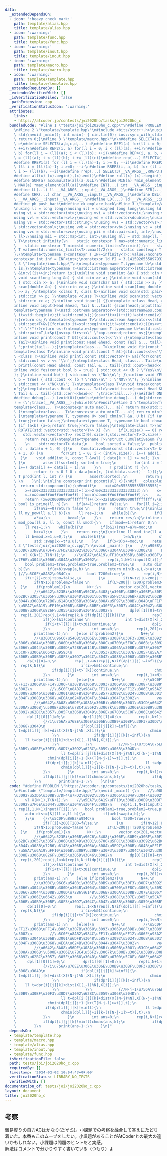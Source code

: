 ```yaml
---
data:
  _extendedDependsOn:
  - icon: ':heavy_check_mark:'
    path: template/alias.hpp
    title: template/alias.hpp
  - icon: ':warning:'
    path: template/func.hpp
    title: template/func.hpp
  - icon: ':warning:'
    path: template/inout.hpp
    title: template/inout.hpp
  - icon: ':warning:'
    path: template/macro.hpp
    title: template/macro.hpp
  - icon: ':warning:'
    path: template/template.hpp
    title: template/template.hpp
  _extendedRequiredBy: []
  _extendedVerifiedWith: []
  _isVerificationFailed: false
  _pathExtension: cpp
  _verificationStatusIcon: ':warning:'
  attributes:
    links:
    - https://atcoder.jp/contests/joi2020ho/tasks/joi2020ho_c
  bundledCode: "#line 1 \"tests/joi/joi2020ho_c.cpp\"\n#define PROBLEM \"https://atcoder.jp/contests/joi2020ho/tasks/joi2020ho_c\"\
    \n#line 2 \"template/template.hpp\"\n#include <bits/stdc++.h>\nusing namespace\
    \ std;\nvoid _main(); int main() { cin.tie(0); ios::sync_with_stdio(false); _main();\
    \ return 0;}\n#line 3 \"template/macro.hpp\"\n\n#define SELECT4(a,b,c,d,e,...)\
    \ e\n#define SELECT3(a,b,c,d,...) d\n#define REP1(a) for(ll i = 0; i < (ll)(a);\
    \ ++i)\n#define REP2(i, a) for(ll i = 0; i < (ll)(a); ++i)\n#define REP3(i, a,\
    \ b) for(ll i = (ll)(a); i < (ll)(b); ++i)\n#define REP4(i, a, b, c) for(ll i\
    \ = (ll)(a); i < (ll)(b); i += (ll)(c))\n#define rep(...) SELECT4(__VA_ARGS__,REP4,REP3,REP2,REP1)(__VA_ARGS__)\n\
    #define RREP1(a) for (ll i = (ll)(a)-1; i >= 0; --i)\n#define RREP2(i, a) for\
    \ (ll i = (ll)(a)-1; i >=0; --i)\n#define RREP3(i, a, b) for (ll i = (ll)(a)-1;\
    \ i >= (ll)(b); --i)\n#define rrep(...) SELECT3(__VA_ARGS__,RREP3,RREP2,RREP1)(__VA_ARGS__)\n\
    #define all(x) (x).begin(),(x).end()\n#define rall(x) (x).rbegin(),(x).rend()\n\
    #define SUM(a) accumulate(all(a),0LL)\n#define MIN(a) *min_element(all(a))\n#define\
    \ MAX(a) *max_element(all(a))\n#define INT(...) int __VA_ARGS__;input(__VA_ARGS__)\n\
    #define LL(...) ll __VA_ARGS__;input(__VA_ARGS__)\n#define STR(...) string __VA_ARGS__;input(__VA_ARGS__)\n\
    #define CHR(...) char __VA_ARGS__;input(__VA_ARGS__)\n#define DBL(...) double\
    \ __VA_ARGS__;input(__VA_ARGS__)\n#define LD(...) ld __VA_ARGS__;input(__VA_ARGS__)\n\
    #define pb push_back\n#define eb emplace_back\n#line 3 \"template/alias.hpp\"\n\
    \nusing ll = long long;\nusing ull = unsigned long long;\nusing ld = long double;\n\
    using vi = std::vector<int>;\nusing vvi = std::vector<vi>;\nusing vl = std::vector<ll>;\n\
    using vvl = std::vector<vl>;\nusing vd = std::vector<double>;\nusing vvd = std::vector<vd>;\n\
    using vs = std::vector<std::string>;\nusing vvs = std::vector<vs>;\nusing vb =\
    \ std::vector<bool>;\nusing vvb = std::vector<vb>;\nusing vc = std::vector<char>;\n\
    using vvc = std::vector<vc>;\nusing pii = std::pair<int, int>;\nusing pll = std::pair<ll,\
    \ ll>;\nusing mii = std::map<int, int>;\nusing mll = std::map<ll, ll>;\ntemplate<typename\
    \ T>\nstruct infinity{\n    static constexpr T max=std::numeric_limits<T>::max();\n\
    \    static constexpr T min=std::numeric_limits<T>::min();\n    static constexpr\
    \ T value=std::numeric_limits<T>::max()/2;\n    static constexpr T mvalue=std::numeric_limits<T>::min()/2;\n\
    };\ntemplate<typename T>constexpr T INF=infinity<T>::value;\nconstexpr ll infl=INF<ll>;\n\
    constexpr int inf = INF<int>;\nconstexpr ld PI = 3.1415926535897932384626;\n#line\
    \ 3 \"template/inout.hpp\"\n\ntemplate<typename T,typename U>\nstd::istream &operator>>(std::istream&is,std::pair<T,U>&p){is>>p.first>>p.second;return\
    \ is;}\ntemplate<typename T>\nstd::istream &operator>>(std::istream&is,std::vector<T>&v){for(T\
    \ &in:v){is>>in;}return is;}\ninline void scan(int &a) { std::cin >> a; }\ninline\
    \ void scan(long long &a) { std::cin >> a; }\ninline void scan(std::string &a)\
    \ { std::cin >> a; }\ninline void scan(char &a) { std::cin >> a; }\ninline void\
    \ scan(double &a) { std::cin >> a; }\ninline void scan(long double &a) { std::cin\
    \ >> a; }\ntemplate <class T, class U>\ninline void scan(std::pair<T, U> &p) {\
    \ std::cin >> p; }\ntemplate <class T>\ninline void scan(std::vector<T> &a) {\
    \ std::cin >> a; }\ninline void input() {}\ntemplate <class Head, class... Tail>\n\
    inline void input(Head &head, Tail &...tail) {scan(head);input(tail...);}\n\n\
    template<typename T>\nstd::ostream &operator<<(std::ostream&os,const std::vector<T>&v){for(auto\
    \ it=std::begin(v);it!=std::end(v);){os<<*it<<((++it)!=std::end(v)?\" \":\"\"\
    );}return os;}\ntemplate<typename T>\nstd::ostream &operator<<(std::ostream&os,const\
    \ std::set<T>&v){for(auto it=std::begin(v);it!=std::end(v);){os<<*it<<((++it)!=std::end(v)?\"\
    \ \":\"\");}return os;}\ntemplate<typename T,typename U>\nstd::ostream &operator<<(std::ostream&os,const\
    \ std::pair<T,U>&p){os<<p.first<<\" \"<<p.second;return os;}\ntemplate<class T>\n\
    inline void print(const T &t){std::cout<<t<<'\\n';}\ntemplate<class Head, class...\
    \ Tail>\ninline void print(const Head &head, const Tail &... tail){std::cout<<head<<'\
    \ ';print(tail...);}\ntemplate<class... T>\ninline void fin(const T &... a){print(a...);exit(0);}\n\
    template<class T>\ninline void printl(const T &t){std::cout<<t<<'\\n';}\ntemplate\
    \ <class T>\ninline void printl(const std::vector<T> &a){for(const auto &v : a)\
    \ std::cout << v << '\\n';}\ntemplate<class Head, class... Tail>\ninline void\
    \ printl(const Head &head, const Tail &... tail){std::cout<<head<<'\\n';printl(tail...);}\n\
    inline void Yes(const bool b = true) { std::cout << (b ? \"Yes\\n\" : \"No\\n\"\
    ); }\ninline void No() { std::cout << \"No\\n\"; }\ninline void YES(const bool\
    \ b = true) { std::cout << (b ? \"YES\\n\" : \"NO\\n\"); }\ninline void NO() {\
    \ std::cout << \"NO\\n\"; }\n\ntemplate<class T>\nvoid trace(const T &t){std::cerr<<t<<')'<<'\\\
    n';}\ntemplate<class Head, class... Tail>\nvoid trace(const Head &head, const\
    \ Tail &... tail){std::cerr<<head<<' ';trace(tail...);}\n#ifdef ONLINE_JUDGE\n\
    #define debug(...) (void(0))\n#else\n#define debug(...) do{std::cerr<<'('<<#__VA_ARGS__<<\"\
    ) = (\";trace(__VA_ARGS__);}while(0)\n#endif\n#line 3 \"template/func.hpp\"\n\n\
    template<class... T>\nconstexpr auto max(T... a){ return max(std::initializer_list<common_type_t<T...>>{a...});\
    \ }\ntemplate<class... T>\nconstexpr auto min(T... a){ return min(std::initializer_list<common_type_t<T...>>{a...});\
    \ }\ntemplate<typename T, typename U> bool chmin(T &a, U b) {if (a>b) {a=b;return\
    \ true;}return false;}\ntemplate<typename T, typename U> bool chmax(T &a, U b)\
    \ {if (a<b) {a=b;return true;}return false;}\ntemplate<class T>\nstd::vector<std::vector<T>>\
    \ ROTATE(std::vector<std::vector<T>> X) {\n    if(X.size() == 0) return X;\n \
    \   std::vector<vector<T>> res(X[0].size(),std::vector<T>(X.size()));\n    rep(i,X.size())rep(j,X[0].size())res[j][X.size()-i-1]=X[i][j];\n\
    \    return res;\n}\ntemplate<typename T>\nstruct CumulativeSum {\n  private:\
    \    \n    std::vector<T> data;\n    bool sorted = false;\n  public:\n    CumulativeSum(int\
    \ n) : data(n + 1, 0) {}\n    CumulativeSum(const std::vector<T> &v) : data(v.size()\
    \ + 1, 0) {\n        for(int i = 0; i < (int)v.size(); i++) add(i, v[i]);\n  \
    \  }\n    void add(int k, const T &val) { data[k + 1] += val; }\n    void build()\
    \ {\n        assert(!sorted); sorted = true;\n        for(int i = 1; i < (int)data.size();\
    \ i++) data[i] += data[i - 1];\n    }\n    T prod(int r) {\n        assert(sorted);\n\
    \        return (r < 0 ? 0 : data[min(r, (int)data.size() - 1)]);\n    }\n   \
    \ T prod(int l, int r) {\n        assert(sorted);\n        return prod(r) - prod(l);\
    \ \n    }\n};\ninline constexpr int popcnt(ull x){\n#if __cplusplus>=202002L\n\
    \  return std::popcount(x);\n#endif\n    x=(x&0x5555555555555555)+((x>>1)&0x5555555555555555);\n\
    \    x=(x&0x3333333333333333)+((x>>2)&0x3333333333333333);\n    x=(x&0x0f0f0f0f0f0f0f0f)+((x>>4)&0x0f0f0f0f0f0f0f0f);\n\
    \    x=(x&0x00ff00ff00ff00ff)+((x>>8)&0x00ff00ff00ff00ff);\n    x=(x&0x0000ffff0000ffff)+((x>>16)&0x0000ffff0000ffff);\n\
    \    return (x&0x00000000ffffffff)+((x>>32)&0x00000000ffffffff);\n}\ninline constexpr\
    \ bool is_prime(ll n){\n    if(n<=1)return false;\n    for(ll i=2;i*i<=n;i++){\n\
    \        if(n%i==0)return false;\n    }\n    return true;\n}\ninline constexpr\
    \ ll my_pow(ll a,ll b){\n    ll res=1;\n    while(b){\n        if(b&1)res*=a;\n\
    \        a*=a;\n        b>>=1;\n    }\n    return res;\n}\ninline constexpr ll\
    \ mod_pow(ll a, ll b, const ll &mod){\n    if(mod==1)return 0;\n    a%=mod;\n\
    \    ll res=1;\n    while(b){\n        if(b&1)(res*=a)%=mod;\n        (a*=a)%=mod;\n\
    \        b>>=1;\n    }\n    return res;\n}\ninline ll mod_inv(ll a, const ll &mod){\n\
    \    ll b=mod,x=1,u=0,t;\n    while(b){\n        t=a/b;\n        std::swap(a-=t*b,b);\n\
    \        std::swap(x-=t*u,u);\n    }\n    if(x<0)x+=mod;\n    return x;\n}\n#line\
    \ 3 \"tests/joi/joi2020ho_c.cpp\"\n\nvoid _main() {\n    //\u90E8\u5206\u70B9\u3092\
    \u53D6\u308B\u7DF4\u7FD2\u3092\u3057\u3066\u304A\u304F\u3002\n    LL(N,L);\n \
    \   vl X(N+1),T(N+1);\n    //\u5EA7\u6A19\uFF10\u306B\u30B9\u30BF\u30F3\u30D7\u3092\
    \u7F6E\u3044\u3066\u304A\u304F\u3002\n    rep(i,1,N+1)input(X[i]);\n    rep(i,1,N+1)input(T[i]);\n\
    \    bool problem1=true,problem2=true,problem3=true;\n    auto dist=[&](ll a,ll\
    \ b){\n        if(a>b)swap(a,b);\n        return min(b-a,L-b+a);\n    };\n   \
    \ {//\u5C0F\u8AB2\u984C\n        bool T200=true;\n        rep(i,N){\n        \
    \    if(T[i]>200)T200=false;\n        }\n        if(N>12||L>200||!T200)problem1=false;\n\
    \        if(N>15)problem2=false;\n        if(L>200||!T200)problem3=false;\n  \
    \  }\n    if(problem1){\n        N++;\n        vector dp(201,vector(1<<N,vb(N,false)));\n\
    \        //\u6642\u523Bi\u306B\u96C6\u5408j\u306E\u30B9\u30BF\u30F3\u30D7\u3092\
    \u62BC\u3057\u305F\u3068\u304D\u3001\u6700\u5F8C\u306Bk\u3092\u62BC\u3057\u3066\
    \u3044\u308B\u72B6\u614B\u306B\u306A\u308A\u5F97\u308B\u304B\uFF1F\n        //\
    \ \u5EA7\u6A19\uFF10\u306B\u30B9\u30BF\u30F3\u30D7\u304C\u3042\u308B\u3068\u3059\
    \u308B\u3068\u826F\u3055\u305D\u3046\u3002\n        dp[0][1][0]=true;\n      \
    \  rep(i,201)rep(j,1<<N)rep(k,N)if(dp[i][j][k]){\n            rep(l,N){\n    \
    \            if(j>>l&1)continue;\n                int t=dist(X[k],X[l]);\n   \
    \             if(i+t>T[l]||i+t>201)continue;\n                dp[i+t][j|(1<<l)][l]=true;\n\
    \            }\n        }\n        int ans=0;\n        rep(i,201)rep(j,1<<N)rep(k,N)if(dp[i][j][k])chmax(ans,popcnt(j));\n\
    \        print(ans-1);\n    }else if(problem2){\n        N++;\n        vvl dp(1<<N,vl(N,infl));\n\
    \        //\u300C\u96C6\u5408i\u306E\u30B9\u30BF\u30F3\u30D7\u3092\u62BC\u3057\
    \u3066\u3044\u308B\u300D\u304B\u3064\u300C\u6700\u5F8C\u306Bj\u3092\u62BC\u3057\
    \u3066\u3044\u308B\u300D\u72B6\u614B\u306B\u306A\u308B\u307E\u3067\u306E\u6700\
    \u5C0F\u306E\u6642\u9593\n        //\u3053\u308C\u307E\u305F\u5EA7\u6A19\uFF10\
    \u306B\u30B9\u30BF\u30F3\u30D7\u304C\u3042\u308B\u3068\u3059\u308B\u3002\n   \
    \     dp[1][0]=0;\n        rep(i,1<<N)rep(j,N)if(dp[i][j]!=infl){\n          \
    \  rep(k,N){\n                if(i>>k&1)continue;\n                int t=dist(X[j],X[k]);\n\
    \                if(dp[i][j]+t>T[k])continue;\n                chmin(dp[i|(1<<k)][k],dp[i][j]+t);\n\
    \            }\n        }\n        int ans=0;\n        rep(i,1<<N)rep(j,N)if(dp[i][j]!=infl)chmax(ans,popcnt(i));\n\
    \        print(ans-1);\n    }else{\n        N++;\n        //\u5C0F\u8AB2\u984C\
    \uFF13\u3068\uFF14\u306F\u307B\u3068\u3093\u3069\u63DB\u308F\u3089\u306A\u3044\
    \u3002\n        //\u5C0F\u8AB2\u984C\uFF11\u3068\uFF12\u306E\u95A2\u4FC2\u306E\
    \u3088\u3046\u306B\u3001\u6DFB\u3048\u5B57\u3092\u5024\u306B\u6301\u3063\u3066\
    \u304F\u308B\u3068\u4E0A\u624B\u304F\u3044\u304F\u3002\n        vector dpl(N+1,vector(N+1,vector(N+1,infl))),dpr(N+1,vector(N+1,vector(N+1,infl)));\n\
    \        //\u6642\u8A08\u56DE\u308A\u306Bi\u500B\u3001\u53CD\u6642\u8A08\u56DE\
    \u308A\u306Bj\u500B\u306E\u7BC4\u56F2\u3067k\u500B\u306E\u30B9\u30BF\u30F3\u30D7\
    \u3092\u62BC\u3057\u305F\u3068\u304D\u306E\u6700\u5C0F\u306E\u6642\u9593\n   \
    \     dpl[1][0][1]=0;\n        dpr[1][0][1]=0;\n        rep(i,N+1)rep(j,N+1)rep(k,N+1)if(i+j<N){\n\
    \            {//i\u756A\u76EE\u306E\u306E\u30B9\u30BF\u30F3\u30D7\u3092\u62BC\u3059\
    \u3068\u304D\n                if(dpl[i][j][k]!=infl){\n                    ll\
    \ t=dpl[i][j][k]+dist(X[(N-j)%N],X[i]);\n                    chmin(dpr[i+1][j][k+(T[i]>=t)],t);\n\
    \                }\n                if(dpr[i][j][k]!=infl){\n                \
    \    ll t=dpr[i][j][k]+dist(X[(i-1)%N],X[i]);\n                    chmin(dpr[i+1][j][k+(T[i]>=t)],t);\n\
    \                }\n            }\n            {//N-j-1\u756A\u76EE\u306E\u306E\
    \u30B9\u30BF\u30F3\u30D7\u3092\u62BC\u3059\u3068\u304D\n                if(dpl[i][j][k]!=infl){\n\
    \                    ll t=dpl[i][j][k]+dist(X[(N-j)%N],X[(N-j-1)%N]);\n      \
    \              chmin(dpl[i][j+1][k+(T[N-j-1]>=t)],t);\n                }\n   \
    \             if(dpr[i][j][k]!=infl){\n                    ll t=dpr[i][j][k]+dist(X[(i-1)%N],X[(N-j-1)%N]);\n\
    \                    chmin(dpl[i][j+1][k+(T[N-j-1]>=t)],t);\n                }\n\
    \            }\n        }\n        int ans=0;\n        rep(i,N+1)rep(j,N+1)rep(k,N+1){\n\
    \            if(dpl[i][j][k]!=infl)chmax(ans,k);\n            if(dpr[i][j][k]!=infl)chmax(ans,k);\n\
    \        }\n        print(ans-1);\n    }\n}\n"
  code: "#define PROBLEM \"https://atcoder.jp/contests/joi2020ho/tasks/joi2020ho_c\"\
    \n#include \"template/template.hpp\"\n\nvoid _main() {\n    //\u90E8\u5206\u70B9\
    \u3092\u53D6\u308B\u7DF4\u7FD2\u3092\u3057\u3066\u304A\u304F\u3002\n    LL(N,L);\n\
    \    vl X(N+1),T(N+1);\n    //\u5EA7\u6A19\uFF10\u306B\u30B9\u30BF\u30F3\u30D7\
    \u3092\u7F6E\u3044\u3066\u304A\u304F\u3002\n    rep(i,1,N+1)input(X[i]);\n   \
    \ rep(i,1,N+1)input(T[i]);\n    bool problem1=true,problem2=true,problem3=true;\n\
    \    auto dist=[&](ll a,ll b){\n        if(a>b)swap(a,b);\n        return min(b-a,L-b+a);\n\
    \    };\n    {//\u5C0F\u8AB2\u984C\n        bool T200=true;\n        rep(i,N){\n\
    \            if(T[i]>200)T200=false;\n        }\n        if(N>12||L>200||!T200)problem1=false;\n\
    \        if(N>15)problem2=false;\n        if(L>200||!T200)problem3=false;\n  \
    \  }\n    if(problem1){\n        N++;\n        vector dp(201,vector(1<<N,vb(N,false)));\n\
    \        //\u6642\u523Bi\u306B\u96C6\u5408j\u306E\u30B9\u30BF\u30F3\u30D7\u3092\
    \u62BC\u3057\u305F\u3068\u304D\u3001\u6700\u5F8C\u306Bk\u3092\u62BC\u3057\u3066\
    \u3044\u308B\u72B6\u614B\u306B\u306A\u308A\u5F97\u308B\u304B\uFF1F\n        //\
    \ \u5EA7\u6A19\uFF10\u306B\u30B9\u30BF\u30F3\u30D7\u304C\u3042\u308B\u3068\u3059\
    \u308B\u3068\u826F\u3055\u305D\u3046\u3002\n        dp[0][1][0]=true;\n      \
    \  rep(i,201)rep(j,1<<N)rep(k,N)if(dp[i][j][k]){\n            rep(l,N){\n    \
    \            if(j>>l&1)continue;\n                int t=dist(X[k],X[l]);\n   \
    \             if(i+t>T[l]||i+t>201)continue;\n                dp[i+t][j|(1<<l)][l]=true;\n\
    \            }\n        }\n        int ans=0;\n        rep(i,201)rep(j,1<<N)rep(k,N)if(dp[i][j][k])chmax(ans,popcnt(j));\n\
    \        print(ans-1);\n    }else if(problem2){\n        N++;\n        vvl dp(1<<N,vl(N,infl));\n\
    \        //\u300C\u96C6\u5408i\u306E\u30B9\u30BF\u30F3\u30D7\u3092\u62BC\u3057\
    \u3066\u3044\u308B\u300D\u304B\u3064\u300C\u6700\u5F8C\u306Bj\u3092\u62BC\u3057\
    \u3066\u3044\u308B\u300D\u72B6\u614B\u306B\u306A\u308B\u307E\u3067\u306E\u6700\
    \u5C0F\u306E\u6642\u9593\n        //\u3053\u308C\u307E\u305F\u5EA7\u6A19\uFF10\
    \u306B\u30B9\u30BF\u30F3\u30D7\u304C\u3042\u308B\u3068\u3059\u308B\u3002\n   \
    \     dp[1][0]=0;\n        rep(i,1<<N)rep(j,N)if(dp[i][j]!=infl){\n          \
    \  rep(k,N){\n                if(i>>k&1)continue;\n                int t=dist(X[j],X[k]);\n\
    \                if(dp[i][j]+t>T[k])continue;\n                chmin(dp[i|(1<<k)][k],dp[i][j]+t);\n\
    \            }\n        }\n        int ans=0;\n        rep(i,1<<N)rep(j,N)if(dp[i][j]!=infl)chmax(ans,popcnt(i));\n\
    \        print(ans-1);\n    }else{\n        N++;\n        //\u5C0F\u8AB2\u984C\
    \uFF13\u3068\uFF14\u306F\u307B\u3068\u3093\u3069\u63DB\u308F\u3089\u306A\u3044\
    \u3002\n        //\u5C0F\u8AB2\u984C\uFF11\u3068\uFF12\u306E\u95A2\u4FC2\u306E\
    \u3088\u3046\u306B\u3001\u6DFB\u3048\u5B57\u3092\u5024\u306B\u6301\u3063\u3066\
    \u304F\u308B\u3068\u4E0A\u624B\u304F\u3044\u304F\u3002\n        vector dpl(N+1,vector(N+1,vector(N+1,infl))),dpr(N+1,vector(N+1,vector(N+1,infl)));\n\
    \        //\u6642\u8A08\u56DE\u308A\u306Bi\u500B\u3001\u53CD\u6642\u8A08\u56DE\
    \u308A\u306Bj\u500B\u306E\u7BC4\u56F2\u3067k\u500B\u306E\u30B9\u30BF\u30F3\u30D7\
    \u3092\u62BC\u3057\u305F\u3068\u304D\u306E\u6700\u5C0F\u306E\u6642\u9593\n   \
    \     dpl[1][0][1]=0;\n        dpr[1][0][1]=0;\n        rep(i,N+1)rep(j,N+1)rep(k,N+1)if(i+j<N){\n\
    \            {//i\u756A\u76EE\u306E\u306E\u30B9\u30BF\u30F3\u30D7\u3092\u62BC\u3059\
    \u3068\u304D\n                if(dpl[i][j][k]!=infl){\n                    ll\
    \ t=dpl[i][j][k]+dist(X[(N-j)%N],X[i]);\n                    chmin(dpr[i+1][j][k+(T[i]>=t)],t);\n\
    \                }\n                if(dpr[i][j][k]!=infl){\n                \
    \    ll t=dpr[i][j][k]+dist(X[(i-1)%N],X[i]);\n                    chmin(dpr[i+1][j][k+(T[i]>=t)],t);\n\
    \                }\n            }\n            {//N-j-1\u756A\u76EE\u306E\u306E\
    \u30B9\u30BF\u30F3\u30D7\u3092\u62BC\u3059\u3068\u304D\n                if(dpl[i][j][k]!=infl){\n\
    \                    ll t=dpl[i][j][k]+dist(X[(N-j)%N],X[(N-j-1)%N]);\n      \
    \              chmin(dpl[i][j+1][k+(T[N-j-1]>=t)],t);\n                }\n   \
    \             if(dpr[i][j][k]!=infl){\n                    ll t=dpr[i][j][k]+dist(X[(i-1)%N],X[(N-j-1)%N]);\n\
    \                    chmin(dpl[i][j+1][k+(T[N-j-1]>=t)],t);\n                }\n\
    \            }\n        }\n        int ans=0;\n        rep(i,N+1)rep(j,N+1)rep(k,N+1){\n\
    \            if(dpl[i][j][k]!=infl)chmax(ans,k);\n            if(dpr[i][j][k]!=infl)chmax(ans,k);\n\
    \        }\n        print(ans-1);\n    }\n}"
  dependsOn:
  - template/template.hpp
  - template/macro.hpp
  - template/alias.hpp
  - template/inout.hpp
  - template/func.hpp
  isVerificationFile: false
  path: tests/joi/joi2020ho_c.cpp
  requiredBy: []
  timestamp: '2024-02-02 10:54:43+09:00'
  verificationStatus: LIBRARY_NO_TESTS
  verifiedWith: []
documentation_of: tests/joi/joi2020ho_c.cpp
layout: document
title: joi2020ho_c
---
```

## 考察
難易度９の自力ACはかなり(≧∀≦)。小課題での考察を融合して答えにたどり着いた。本番もこのムーブをしたい。小課題があることがAtCoderとの最大の違いかもしれない。小課題は問題のヒントだと実感。</br>
解法はコメントで分かりやすく書いている（つもり）よ